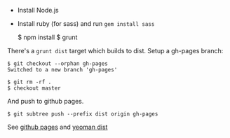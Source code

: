 * Install Node.js
* Install ruby (for sass) and run ```gem install sass```

    $ npm install
    $ grunt

There's a ```grunt dist``` target which builds to dist. Setup a gh-pages branch:

    $ git checkout --orphan gh-pages
    Switched to a new branch 'gh-pages'

    $ git rm -rf .
    $ checkout master

And push to github pages.

    $ git subtree push --prefix dist origin gh-pages

See [github pages](https://help.github.com/articles/creating-pages-with-the-automatic-generator) and [yeoman dist](https://github.com/yeoman/yeoman/wiki/Deployment)
